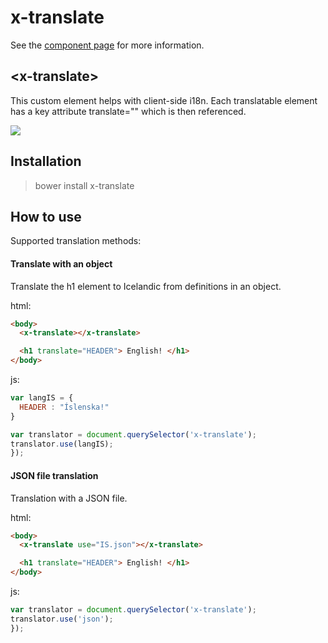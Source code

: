 x-translate
============

See the [component page](http://tryggvigy.github.io/x-translate) for more information.

## &lt;x-translate&gt;

This custom element helps with client-side i18n. Each translatable element has a key attribute translate="<translation-key>" which is then referenced.

![](http://i.imgur.com/J78MkmW.png)

## Installation
> bower install x-translate

## How to use

Supported translation methods:

#### Translate with an object

Translate the h1 element to Icelandic from definitions in an object.

html:
```html
<body>
  <x-translate></x-translate>

  <h1 translate="HEADER"> English! </h1>
</body>
```

js:
```js
var langIS = {
  HEADER : "Íslenska!"
}

var translator = document.querySelector('x-translate');
translator.use(langIS);
});
```

#### JSON file translation

Translation with a JSON file.

html:
```html
<body>
  <x-translate use="IS.json"></x-translate>

  <h1 translate="HEADER"> English! </h1>
</body>
```

js:
```js
var translator = document.querySelector('x-translate');
translator.use('json');
});
```
